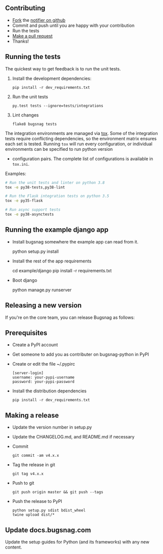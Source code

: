 
Contributing
------------

-   [Fork](https://help.github.com/articles/fork-a-repo) the [notifier on github](https://github.com/bugsnag/bugsnag-python)
-   Commit and push until you are happy with your contribution
-   Run the tests
-   [Make a pull request](https://help.github.com/articles/using-pull-requests)
-   Thanks!

Running the tests
-----------------

The quickest way to get feedback is to run the unit tests.

1.  Install the development dependencies:

    ```
    pip install -r dev_requirements.txt
    ```

2.  Run the unit tests

    ```
    py.test tests --ignore=tests/integrations
    ```

3.  Lint changes

    ```
    flake8 bugsnag tests
    ```

The integration environments are managed via [tox](https://tox.readthedocs.io/).
Some of the integration tests require conflicting dependencies, so the
environment matrix ensures each set is tested. Running `tox` will run every
configuration, or individual environments can be specified to run python version
+ configuration pairs. The complete list of configurations is available in
`tox.ini`.

Examples:

```sh
# Run the unit tests and linter on python 3.8
tox -e py38-tests,py38-lint

# Run the Flask integration tests on python 3.5
tox -e py35-flask

# Run async support tests
tox -e py38-asynctests
```

Running the example django app
------------------------------

-  Install bugsnag somewhere the example app can read from it.

    python setup.py install

- Install the rest of the app requirements

    cd example/django
    pip install -r requirements.txt

- Boot django

    python manage.py runserver

Releasing a new version
-----------------------

If you're on the core team, you can release Bugsnag as follows:

## Prerequisites

* Create a PyPI account
* Get someone to add you as contributer on bugsnag-python in PyPI
* Create or edit the file ~/.pypirc

    ```
    [server-login]
    username: your-pypi-username
    password: your-pypi-password
    ```

* Install the distribution dependencies

      pip install -r dev_requirements.txt

## Making a release

* Update the version number in setup.py
* Update the CHANGELOG.md, and README.md if necessary
* Commit

    ```
    git commit -am v4.x.x
    ```

* Tag the release in git

    ```
    git tag v4.x.x
    ```

* Push to git

    ```
    git push origin master && git push --tags
    ```

* Push the release to PyPI

      python setup.py sdist bdist_wheel
      twine upload dist/*

## Update docs.bugsnag.com

Update the setup guides for Python (and its frameworks) with any new content.

